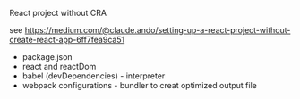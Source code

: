 React project without CRA

see https://medium.com/@claude.ando/setting-up-a-react-project-without-create-react-app-6ff7fea9ca51

- package.json
- react and reactDom
- babel (devDependencies) - interpreter
- webpack configurations - bundler to creat optimized output file